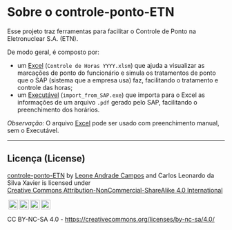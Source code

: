 # Sobre o controle-ponto-ETN

Esse projeto traz ferramentas para facilitar o Controle de Ponto na Eletronuclear S.A. (ETN).

De modo geral, é composto por:
- um <ins>Excel</ins> (`Controle de Horas YYYY.xlsm`) que ajuda a visualizar as marcações de ponto do funcionário e simula os tratamentos de ponto que o SAP (sistema que a empresa usa) faz, facilitando o tratamento e controle das horas;
- um <ins>Executável</ins> (`import_from_SAP.exe`) que importa para o Excel as informações de um arquivo `.pdf` gerado pelo SAP, facilitando o preenchimento dos horários.

_Observação:_ O arquivo <ins>Excel</ins> pode ser usado com preenchimento manual, sem o Executável.

---
## Licença (License)

<p xmlns:cc="http://creativecommons.org/ns#" xmlns:dct="http://purl.org/dc/terms/"><a property="dct:title" rel="cc:attributionURL" href="https://github.com/LeoneAC/controle-ponto-ETN.git">controle-ponto-ETN</a> by <a rel="cc:attributionURL dct:creator" property="cc:attributionName" href="https://github.com/LeoneAC">Leone Andrade Campos</a> and Carlos Leonardo da Silva Xavier is licensed under <a href="https://creativecommons.org/licenses/by-nc-sa/4.0/?ref=chooser-v1" target="_blank" rel="license noopener noreferrer" style="display:inline-block;">Creative Commons Attribution-NonCommercial-ShareAlike 4.0 International

<img style="height:22px!important;margin-left:3px;vertical-align:text-bottom;" src="https://mirrors.creativecommons.org/presskit/icons/cc.svg?ref=chooser-v1" alt=""><img style="height:22px!important;margin-left:3px;vertical-align:text-bottom;" src="https://mirrors.creativecommons.org/presskit/icons/by.svg?ref=chooser-v1" alt=""><img style="height:22px!important;margin-left:3px;vertical-align:text-bottom;" src="https://mirrors.creativecommons.org/presskit/icons/nc.svg?ref=chooser-v1" alt=""><img style="height:22px!important;margin-left:3px;vertical-align:text-bottom;" src="https://mirrors.creativecommons.org/presskit/icons/sa.svg?ref=chooser-v1" alt=""></a>

CC BY-NC-SA 4.0 - https://creativecommons.org/licenses/by-nc-sa/4.0/</p>